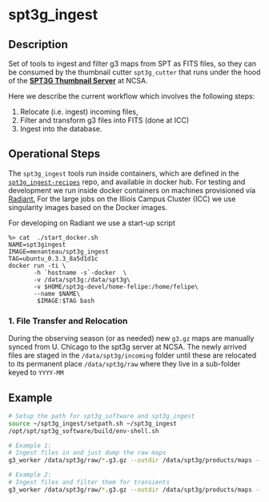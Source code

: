 # spt3g_ingest

## Description

Set of tools to ingest and filter g3 maps from SPT as FITS files, so they can be consumed by the thumbnail cutter `spt3g_cutter` that runs under the hood of the [**SPT3G Thumbnail Server**](http://spt3g.ncsa.illinois.edu) at NCSA.

Here we describe the current workflow which involves the following steps:
 1) Relocate (i.e. ingest) incoming files, 
 2) Filter and transform g3 files into FITS (done at ICC)
 3) Ingest into the database.

## Operational Steps

The `spt3g_ingest` tools run inside containers, which are defined in the [`spt3g_ingest-recipes`](https://github.com/CMB-NCSA/spt3g_ingest-recipes) repo, and available in docker hub. For testing and development we run inside docker containers on machines provisioned via [Radiant.](https://wiki.ncsa.illinois.edu/display/PUBCR/Radiant)
For the large jobs on the Illiois Campus Cluster (ICC) we use singularity images based on the Docker images.

For developing on Radiant we use a start-up script 

```
%> cat  ./start_docker.sh
NAME=spt3gingest
IMAGE=menanteau/spt3g_ingest
TAG=ubuntu_0.3.3_8a5d1d1c
docker run -ti \
       -h `hostname -s`-docker  \
       -v /data/spt3g:/data/spt3g\
       -v $HOME/spt3g-devel/home-felipe:/home/felipe\
       --name $NAME\
        $IMAGE:$TAG bash
```

### 1. File Transfer and Relocation

During the observing season (or as needed) new `g3.gz` maps are manually synced from U. Chicago to the spt3g server at NCSA. The newly arrived files are staged in  the `/data/spt3g/incoming` folder until these are relocated to its permanent place `/data/spt3g/raw` where they live in a sub-folder keyed to `YYYY-MM`


Example
-------
```bash
# Setup the path for spt3g_software and spt3g_ingest
source ~/spt3g_ingest/setpath.sh ~/spt3g_ingest
/opt/spt/spt3g_software/build/env-shell.sh

# Example 1:
# Ingest files in and just dump the raw maps
g3_worker /data/spt3g/raw/*.g3.gz --outdir /data/spt3g/products/maps --compresss GZIP_2 --clobber

# Example 2:
# Ingest files and filter them for transients
g3_worker /data/spt3g/raw/*.g3.gz --outdir /data/spt3g/products/maps --mask /data/spt3g/masks/mask_2021_50mJy.g3 --filter_transient --coadd /data/spt3g/raw/yearly_* --compress GZIP_2 --clobber  
